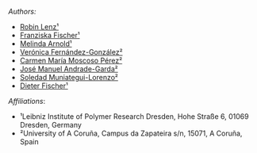 *Authors:*
- [Robin Lenz¹](https://orcid.org/0000-0003-4156-7380)
- [Franziska Fischer¹](https://orcid.org/0000-0002-2317-6784)
- [Melinda Arnold¹](https://www.ipfdd.de/de/forschung/institut-makromolekulare-chemie/zentrum-makromolekulare-strukturanalyse/spektroskopie-mikroplastik/mitarbeiter/)
- [Verónica Fernández-González²](https://orcid.org/0000-0002-6890-6154)
- [Carmen María Moscoso Pérez²](https://orcid.org/0000-0002-2451-3535)
- [José Manuel Andrade-Garda²](https://orcid.org/0000-0003-1020-5213)
- [Soledad Muniategui-Lorenzo²](https://orcid.org/0000-0001-5946-3366)
- [Dieter Fischer¹](https://orcid.org/0000-0003-4458-2631)

*Affiliations*:
- ¹Leibniz Institute of Polymer Research Dresden, Hohe Straße 6, 01069 Dresden, Germany
- ²University of A Coruña, Campus da Zapateira s/n, 15071, A Coruña, Spain